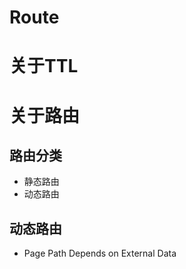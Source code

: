 Route
======

# 关于TTL



# 关于路由

## 路由分类

* 静态路由
* 动态路由

## 动态路由

* Page Path Depends on External Data

